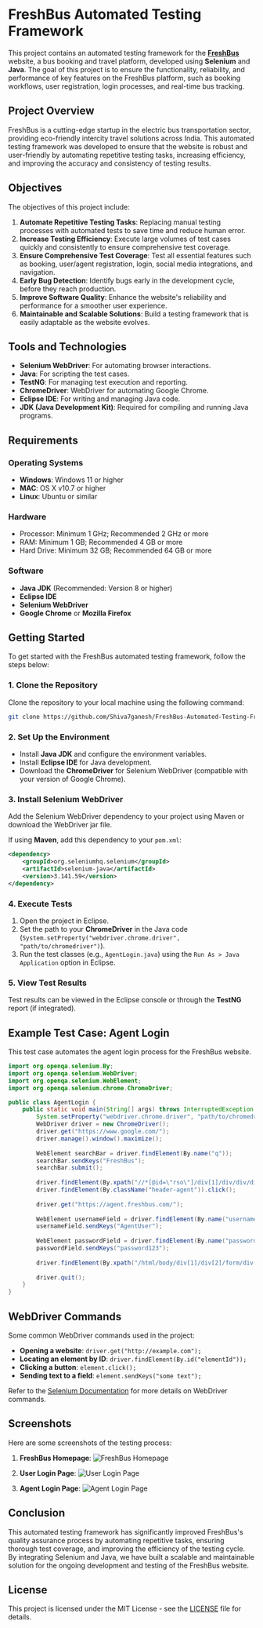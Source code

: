 # FreshBus Automated Testing Framework

This project contains an automated testing framework for the **[FreshBus](https://www.freshbus.com)** website, a bus booking and travel platform, developed using **Selenium** and **Java**. The goal of this project is to ensure the functionality, reliability, and performance of key features on the FreshBus platform, such as booking workflows, user registration, login processes, and real-time bus tracking.         
## Project Overview

FreshBus is a cutting-edge startup in the electric bus transportation sector, providing eco-friendly intercity travel solutions across India. This automated testing framework was developed to ensure that the website is robust and user-friendly by automating repetitive testing tasks, increasing efficiency, and improving the accuracy and consistency of testing results.

## Objectives

The objectives of this project include:

1. **Automate Repetitive Testing Tasks**: Replacing manual testing processes with automated tests to save time and reduce human error.
2. **Increase Testing Efficiency**: Execute large volumes of test cases quickly and consistently to ensure comprehensive test coverage.
3. **Ensure Comprehensive Test Coverage**: Test all essential features such as booking, user/agent registration, login, social media integrations, and navigation.
4. **Early Bug Detection**: Identify bugs early in the development cycle, before they reach production.
5. **Improve Software Quality**: Enhance the website's reliability and performance for a smoother user experience.
6. **Maintainable and Scalable Solutions**: Build a testing framework that is easily adaptable as the website evolves.

## Tools and Technologies

- **Selenium WebDriver**: For automating browser interactions.
- **Java**: For scripting the test cases.
- **TestNG**: For managing test execution and reporting.
- **ChromeDriver**: WebDriver for automating Google Chrome.
- **Eclipse IDE**: For writing and managing Java code.
- **JDK (Java Development Kit)**: Required for compiling and running Java programs.

## Requirements

### Operating Systems

- **Windows**: Windows 11 or higher
- **MAC**: OS X v10.7 or higher
- **Linux**: Ubuntu or similar

### Hardware

- Processor: Minimum 1 GHz; Recommended 2 GHz or more
- RAM: Minimum 1 GB; Recommended 4 GB or more
- Hard Drive: Minimum 32 GB; Recommended 64 GB or more

### Software

- **Java JDK** (Recommended: Version 8 or higher)
- **Eclipse IDE**
- **Selenium WebDriver**
- **Google Chrome** or **Mozilla Firefox**

## Getting Started

To get started with the FreshBus automated testing framework, follow the steps below:

### 1. Clone the Repository

Clone the repository to your local machine using the following command:

```bash
git clone https://github.com/Shiva7ganesh/FreshBus-Automated-Testing-Framework.git
```

### 2. Set Up the Environment

- Install **Java JDK** and configure the environment variables.
- Install **Eclipse IDE** for Java development.
- Download the **ChromeDriver** for Selenium WebDriver (compatible with your version of Google Chrome).

### 3. Install Selenium WebDriver

Add the Selenium WebDriver dependency to your project using Maven or download the WebDriver jar file.

If using **Maven**, add this dependency to your `pom.xml`:

```xml
<dependency>
    <groupId>org.seleniumhq.selenium</groupId>
    <artifactId>selenium-java</artifactId>
    <version>3.141.59</version>
</dependency>
```

### 4. Execute Tests

1. Open the project in Eclipse.
2. Set the path to your **ChromeDriver** in the Java code (`System.setProperty("webdriver.chrome.driver", "path/to/chromedriver")`).
3. Run the test classes (e.g., `AgentLogin.java`) using the `Run As > Java Application` option in Eclipse.

### 5. View Test Results

Test results can be viewed in the Eclipse console or through the **TestNG** report (if integrated).

## Example Test Case: Agent Login

This test case automates the agent login process for the FreshBus website.

```java
import org.openqa.selenium.By;
import org.openqa.selenium.WebDriver;
import org.openqa.selenium.WebElement;
import org.openqa.selenium.chrome.ChromeDriver;

public class AgentLogin {
    public static void main(String[] args) throws InterruptedException {
        System.setProperty("webdriver.chrome.driver", "path/to/chromedriver");
        WebDriver driver = new ChromeDriver();
        driver.get("https://www.google.com/");
        driver.manage().window().maximize();
        
        WebElement searchBar = driver.findElement(By.name("q"));
        searchBar.sendKeys("FreshBus");
        searchBar.submit();
        
        driver.findElement(By.xpath("//*[@id=\"rso\"]/div[1]/div/div/div/div/div/div/div/div[1]/div/span/a/h3")).click();
        driver.findElement(By.className("header-agent")).click();
        
        driver.get("https://agent.freshbus.com/");
        
        WebElement usernameField = driver.findElement(By.name("username"));
        usernameField.sendKeys("AgentUser");
        
        WebElement passwordField = driver.findElement(By.name("password"));
        passwordField.sendKeys("password123");
        
        driver.findElement(By.xpath("/html/body/div[1]/div[2]/form/div[3]/div/button")).click();
        
        driver.quit();
    }
}
```

## WebDriver Commands

Some common WebDriver commands used in the project:

- **Opening a website**: `driver.get("http://example.com");`
- **Locating an element by ID**: `driver.findElement(By.id("elementId"));`
- **Clicking a button**: `element.click();`
- **Sending text to a field**: `element.sendKeys("some text");`

Refer to the [Selenium Documentation](https://www.selenium.dev/documentation/en/webdriver/) for more details on WebDriver commands.

## Screenshots

Here are some screenshots of the testing process:

1. **FreshBus Homepage**:
   ![FreshBus Homepage](https://github.com/user-attachments/assets/f63f4ed9-3ff0-46f2-84d5-783c76bad220)

2. **User Login Page**:
  ![User Login Page](https://github.com/user-attachments/assets/c791c94f-5fa1-41a8-b1b2-68993f6f4330)

3. **Agent Login Page**:
   ![Agent Login Page](https://github.com/user-attachments/assets/8e318039-1412-4f59-a3d7-1c8f3c8731cb)

## Conclusion

This automated testing framework has significantly improved FreshBus's quality assurance process by automating repetitive tasks, ensuring thorough test coverage, and improving the efficiency of the testing cycle. By integrating Selenium and Java, we have built a scalable and maintainable solution for the ongoing development and testing of the FreshBus website.

## License

This project is licensed under the MIT License - see the [LICENSE](LICENSE) file for details.
